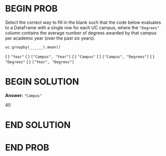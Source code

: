 # BEGIN PROB

Select the correct way to fill in the blank such that the code below
evaluates to a DataFrame with a single row for each UC campus, where the
`"Degrees"` column contains the average number of degrees awarded by
that campus per academic year (over the past six years).

    uc.groupby(______).mean()

( ) `"Year"`
( ) `["Campus", "Year"]`
( ) `"Campus"`
( ) `["Campus", "Degrees"]`
( ) `"Degrees"`
( ) `["Year", "Degrees"]`

# BEGIN SOLUTION

**Answer:** `"Campus"`

<average>40</average>

# END SOLUTION

# END PROB